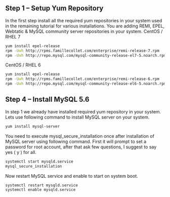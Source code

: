 
## Step 1 – Setup Yum Repository

In the first step install all the required yum repositories in your system used in the remaining tutorial for various installations. You are adding REMI, EPEL, Webtatic & MySQL community server repositories in your system.
CentOS / RHEL 7

``` bash
yum install epel-release
rpm -Uvh http://rpms.famillecollet.com/enterprise/remi-release-7.rpm
rpm -Uvh http://repo.mysql.com/mysql-community-release-el7-5.noarch.rpm
```

CentOS / RHEL 6

``` bash
yum install epel-release
rpm -Uvh http://rpms.famillecollet.com/enterprise/remi-release-6.rpm
rpm -Uvh http://repo.mysql.com/mysql-community-release-el6-5.noarch.rpm
```

## Step 4 – Install MySQL 5.6

In step 1 we already have installed required yum repository in your system. Lets use following command to install MySQL server on your system.

``` bash
yum install mysql-server
```

You need to execute mysql_secure_installation once after installation of MySQL server using following command. First it will prompt to set a password for root account, after that ask few questions, I suggest to say yes ( y ) for all.

``` bash
systemctl start mysqld.service
mysql_secure_installation
```

Now restart MySQL service and enable to start on system boot.

``` bash
systemctl restart mysqld.service
systemctl enable mysqld.service
```